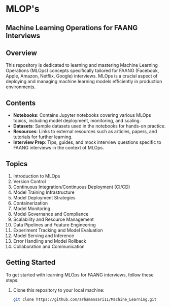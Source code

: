 # MLOP's

## Machine Learning Operations for FAANG Interviews

## Overview

This repository is dedicated to learning and mastering Machine Learning Operations (MLOps) concepts specifically tailored for FAANG (Facebook, Apple, Amazon, Netflix, Google) interviews. MLOps is a crucial aspect of deploying and managing machine learning models efficiently in production environments.

## Contents

- **Notebooks**: Contains Jupyter notebooks covering various MLOps topics, including model deployment, monitoring, and scaling.
- **Datasets**: Sample datasets used in the notebooks for hands-on practice.
- **Resources**: Links to external resources such as articles, papers, and tutorials for further learning.
- **Interview Prep**: Tips, guides, and mock interview questions specific to FAANG interviews in the context of MLOps.

## Topics 

1. Introduction to MLOps
2. Version Control
3. Continuous Integration/Continuous Deployment (CI/CD)
4. Model Training Infrastructure
5. Model Deployment Strategies
6. Containerization
7. Model Monitoring
8. Model Governance and Compliance
9. Scalability and Resource Management
10. Data Pipelines and Feature Engineering
11. Experiment Tracking and Model Evaluation
12. Model Serving and Inference
13. Error Handling and Model Rollback
14. Collaboration and Communication



## Getting Started

To get started with learning MLOps for FAANG interviews, follow these steps:

1. Clone this repository to your local machine:

   ```bash
   git clone https://github.com/arhamansari11/Machine_Learning.git

